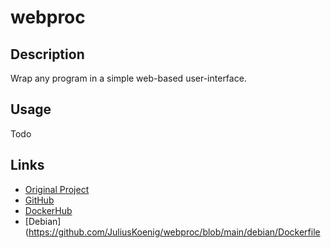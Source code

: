 # webproc

## Description
Wrap any program in a simple web-based user-interface.

## Usage
Todo

## Links
* [Original Project](https://github.com/jpillora/webproc)
* [GitHub](https://github.com/JuliusKoenig/webproc)
* [DockerHub](https://hub.docker.com/r/lolexplain/webproc)
* [Debian](https://github.com/JuliusKoenig/webproc/blob/main/debian/Dockerfile